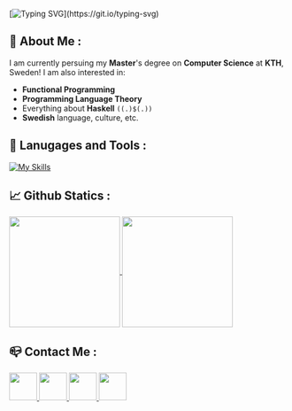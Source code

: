 [![Typing SVG](https://readme-typing-svg.demolab.com?font=Architects+Daughter&size=50&height=70&pause=1000&width=500&lines=Hej!+I+am+Terence+Ng;Welcome+to+my+page!)](https://git.io/typing-svg)

## 👋 About Me :
I am currently persuing my **Master**'s degree on **Computer Science** at **KTH**, Sweden!
I am also interested in:
- **Functional Programming**
- **Programming Language Theory**
- Everything about **Haskell** `((.)$(.))`
- **Swedish** language, culture, etc.

## 🔨 Lanugages and Tools :

[![My Skills](https://skillicons.dev/icons?i=haskell,rust,cpp,neovim,linux,bash,docker,mysql)](https://skillicons.dev)

## 📈 Github Statics :

<a href="https://github.com/anuraghazra/github-readme-stats">
  <img height=200 align="center" src="https://github-readme-stats.vercel.app/api?username=terenceng03&show_icons=true&rank_icon=github" />
</a>
<a href="https://github.com/anuraghazra/convoychat">
  <img height=200 align="center" src="https://github-readme-stats.vercel.app/api/top-langs/?username=terenceng03&layout=donut&langs_count=4" />
</a>

## 📪 Contact Me :

<a href="https://terenceng03.github.io/blogs/index.html" target="blank">
<img src="https://img.icons8.com/?size=96&id=102562&format=png" width=50 />
</a>
<a href="https://www.instagram.com/terenceng03/">
<img src="https://img.icons8.com/fluent/96/000000/instagram-new.png" width=50/>
</a>
<a href="mailto:stoicism03@gmail.com">
<img src="https://img.icons8.com/fluent/96/000000/mail.png" width=50/>
</a>
<a href="https://github.com/terenceng03">
<img src="https://img.icons8.com/fluent/96/000000/github.png" width=50/>
</a>
